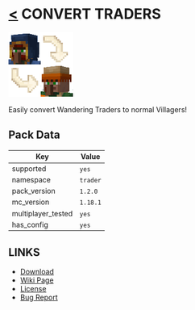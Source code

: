 # [<](../README.md) CONVERT TRADERS

![alt](pack.png)

Easily convert Wandering Traders to normal Villagers!

## Pack Data

| Key                | Value    |
| ------------------ | -------- |
| supported          | `yes`    |
| namespace          | `trader` |
| pack_version       | `1.2.0`  |
| mc_version         | `1.18.1` |
| multiplayer_tested | `yes`    |
| has_config         | `yes`    |

## LINKS

-   [Download](https://www.curseforge.com/minecraft/customization/convert-traders-datapack-edition)
-   [Wiki Page](https://github.com/legopitstop/Datapacks/wiki)
-   [License](https://legopitstop.weebly.com/legopitstops-common-license-v2.html)
-   [Bug Report](https://github.com/legopitstop/Datapacks/issues)
